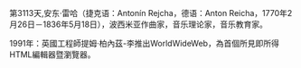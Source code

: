 第3113天,安东·雷哈（捷克语：Antonín Rejcha，德语：Anton Reicha，1770年2月26日－1836年5月18日），波西米亚作曲家，音乐理论家，音乐教育家。

1991年：英國工程師提姆·柏內茲-李推出WorldWideWeb，為首個所見即所得HTML編輯器暨瀏覽器。
